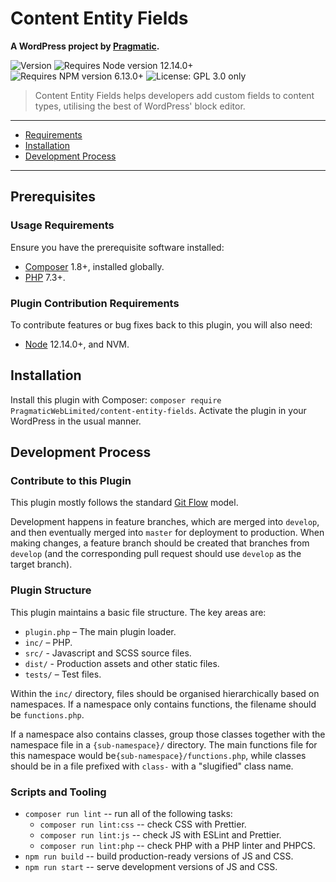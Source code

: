 # Content Entity Fields

__A WordPress project by [Pragmatic](https://pragmatic.agency).__

<p>
  <img alt="Version" src="https://img.shields.io/badge/version-0.1.0--dev-blue.svg?cacheSeconds=86400" />
  <img alt="Requires Node version 12.14.0+" src="https://img.shields.io/badge/node-12.14.0-blue.svg" />
  <img alt="Requires NPM version 6.13.0+" src="https://img.shields.io/badge/npm-6.13.0-blue.svg" />
  <img alt="License: GPL 3.0 only" src="https://img.shields.io/badge/License-GPL--3.0--only-yellow.svg" />
</p>

> Content Entity Fields helps developers add custom fields to content types, utilising the best of WordPress' block editor.

---

* [Requirements](#requirements)
* [Installation](#installation)
* [Development Process](#development-process)

---

## Prerequisites
### Usage Requirements
Ensure you have the prerequisite software installed:

* [Composer](https://getcomposer.org/) 1.8+, installed globally.
* [PHP](https://php.net/) 7.3+.

### Plugin Contribution Requirements
To contribute features or bug fixes back to this plugin, you will also need:

* [Node](https://nodejs.org/) 12.14.0+, and NVM.


## Installation
Install this plugin with Composer: `composer require PragmaticWebLimited/content-entity-fields`. Activate the plugin in your WordPress in the usual manner.


## Development Process
### Contribute to this Plugin

This plugin mostly follows the standard [Git Flow](http://jeffkreeftmeijer.com/2010/why-arent-you-using-git-flow/) model.

Development happens in feature branches, which are merged into `develop`, and then eventually merged into `master` for deployment to production. When making changes, a feature branch should be created that branches from `develop` (and the corresponding pull request should use `develop` as the target branch).

### Plugin Structure
This plugin maintains a basic file structure. The key areas are:

* `plugin.php` – The main plugin loader.
* `inc/` – PHP.
* `src/` - Javascript and SCSS source files.
* `dist/` - Production assets and other static files.
* `tests/` – Test files.

Within the `inc/` directory, files should be organised hierarchically based on namespaces. If a namespace only contains functions, the filename should be `functions.php`.

If a namespace also contains classes, group those classes together with the namespace file in a `{sub-namespace}/` directory. The main functions file for this namespace would be`{sub-namespace}/functions.php`, while classes should be in a file prefixed with `class-` with a "slugified" class name.

### Scripts and Tooling
 * `composer run lint` -- run all of the following tasks:
	* `composer run lint:css` -- check CSS with Prettier.
	* `composer run lint:js` -- check JS with ESLint and Prettier.
	* `composer run lint:php` -- check PHP with a PHP linter and PHPCS.
 * `npm run build` -- build production-ready versions of JS and CSS.
 * `npm run start` -- serve development versions of JS and CSS.
